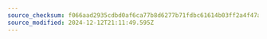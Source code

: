 ```yaml
---
source_checksum: f066aad2935cdbd0af6ca77b8d6277b71fdbc61614b03ff2a4f47a12af7a98c4
source_modified: 2024-12-12T21:11:49.595Z
---
```


